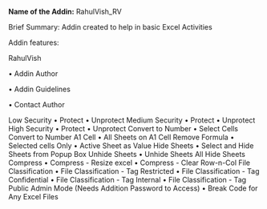 **Name of the Addin:** RahulVish_RV

Brief Summary:
Addin created to help in basic Excel Activities

Addin features:

RahulVish

  • Addin Author

  • Addin Guidelines
  
  • Contact Author
  

Low Security
  • Protect
  • Unprotect
Medium Security
  • Protect
  • Unprotect
High Security
  • Protect
  • Unprotect
Convert to Number
  • Select Cells Convert to Number
A1 Cell
  • All Sheets on A1 Cell
Remove Formula
  • Selected cells Only
  • Active Sheet as Value
Hide Sheets
  • Select and Hide Sheets from Popup Box
Unhide Sheets
  • Unhide Sheets All Hide Sheets
Compress
  • Compress - Resize excel
  • Compress - Clear Row-n-Col
File Classification
  • File Classification - Tag Restricted
  • File Classification - Tag Confidential
  • File Classification - Tag Internal
  • File Classification - Tag Public
Admin Mode (Needs Addition Password to Access)
  • Break Code for Any Excel Files






